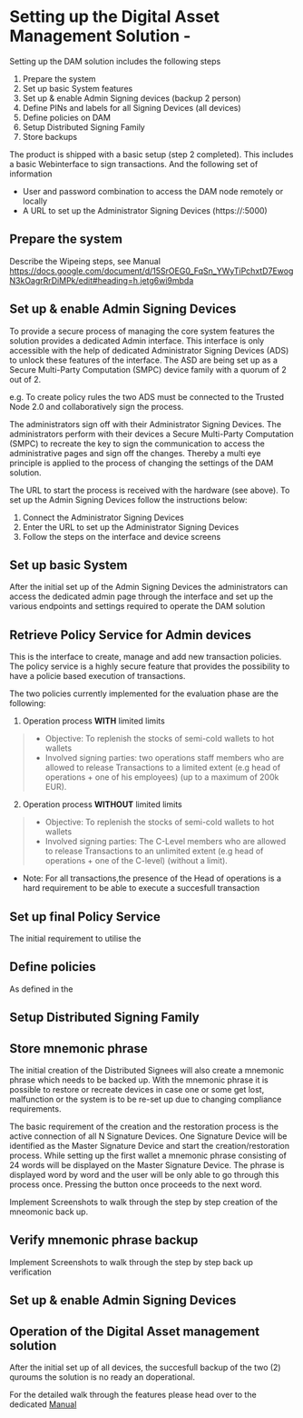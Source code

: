 # Setting up the Digital Asset Management Solution - 


Setting up the DAM solution includes the following steps

1. Prepare the system
2. Set up basic System features
3. Set up & enable Admin Signing devices (backup 2 person)
4. Define PINs and labels for all Signing Devices (all devices)
5. Define policies on DAM
6. Setup Distributed Signing Family
7. Store backups

The product is shipped with a basic setup (step 2 completed). This includes a basic Webinterface to sign transactions.
And the following set of information

* User and password combination to access the DAM node remotely or locally
* A URL to set up the Administrator Signing Devices (https://<IP of DAM node>:5000)

## Prepare the system

Describe the Wipeing steps, see Manual https://docs.google.com/document/d/15SrOEG0_FqSn_YWyTiPchxtD7EwogN3kOagrRrDiMPk/edit#heading=h.jetg6wi9mbda

## Set up & enable Admin Signing Devices

To provide a secure process of managing the core system features the solution provides a dedicated Admin interface. This interface is only accessible with the help of dedicated Administrator Signing Devices (ADS) to unlock these features of the interface. The ASD are being set up as a Secure Multi-Party Computation (SMPC) device family with a quorum of 2 out of 2.

e.g. To create policy rules the two ADS must be connected to the Trusted Node 2.0 and collaboratively sign the process. 

The administrators sign off with their Administrator Signing Devices. The administrators perform with their devices a Secure Multi-Party Computation (SMPC) to recreate the key to sign the communication to access the administrative pages and sign off the changes. Thereby a multi eye principle is applied to the process of changing the settings of the DAM solution.

The URL to start the process is received with the hardware (see above).
To set up the Admin Signing Devices follow the instructions below:
1. Connect the Administrator Signing Devices
2. Enter the URL to set up the Administrator Signing Devices
3. Follow the steps on the interface and device screens

## Set up basic System

After the initial set up of the Admin Signing Devices the administrators can access the dedicated admin page through the interface and set up the various endpoints and settings required to operate the DAM solution

## Retrieve Policy Service for Admin devices

This is the interface to create, manage and add new transaction policies. The policy service is a highly secure feature that provides the possibility to have a policie based execution of transactions. 

The two policies currently implemented for the evaluation phase are the following: 

1. Operation process **WITH** limited limits
>* Objective: To replenish the stocks of semi-cold wallets to hot wallets
>* Involved signing parties: two operations staff members who are allowed to release 
>Transactions to a limited extent (e.g head of operations + one of his employees) (up to a maximum of 200k EUR).

2. Operation process **WITHOUT** limited limits
>* Objective: To replenish the stocks of semi-cold wallets to hot wallets
>* Involved signing parties: The C-Level members who are allowed to release 
>Transactions to an unlimited extent (e.g head of operations + one of the C-level) (without a limit).


* Note: For all transactions,the presence of the Head of operations is a hard requirement to be able to execute a succesfull transaction 

## Set up final Policy Service

The initial requirement to utilise the 


## Define policies

As defined in the 

## Setup Distributed Signing Family



## Store mnemonic phrase

The initial creation of the Distributed Signees will also create a mnemonic phrase which needs to be backed up. With the mnemonic phrase it is possible to restore or recreate devices in case one or some get lost, malfunction or the system is to be re-set up due to changing compliance requirements.

The basic requirement of the creation and the restoration process is the active connection of all N Signature Devices. One Signature Device will be identified as the Master Signature Device and start the creation/restoration process. While setting up the first wallet a mnemonic phrase consisting of 24 words will be displayed on the Master Signature Device. The phrase is displayed word by word and the user will be only able to go through this process once. Pressing the button once proceeds to the next word.

Implement Screenshots to walk through the step by step creation of the mneomonic back up.


## Verify mnemonic phrase backup


Implement Screenshots to walk through the step by step back up verification 


## Set up & enable Admin Signing Devices


## Operation of the Digital Asset management solution 

After the initial set up of all devices, the succesfull backup of the two (2) quroums the solution is no ready an doperational. 

For the detailed walk through the features please head over to the dedicated [Manual](/blob/master/docs/Manual.md/)
